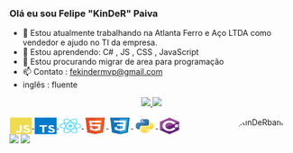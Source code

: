 ### Olá eu sou Felipe "KinDeR" Paiva


- 🔭 Estou atualmente trabalhando na Atlanta Ferro e Aço LTDA como vendedor e ajudo no TI da empresa.
- 🌱 Estou aprendendo: C# , JS , CSS , JavaScript
- 👯 Estou procurando migrar de area para programação
- 📫 Contato : fekindermvp@gmail.com
- inglês : fluente 
<div align="center">
  <a href="https://github.com/FeKinDeR">
  <img height="180em" src="https://github-readme-stats.vercel.app/api?username=FeKinDeR&show_icons=true&theme=dark&include_all_commits=true&count_private=true"/>
  <img height="180em" src="https://github-readme-stats.vercel.app/api/top-langs/?username=FeKinDeR&layout=compact&langs_count=7&theme=dark"/>
</div>
  <div style="display: inline_block"><br>
  <img align="center" alt="KDR-Js" height="30" width="40" src="https://raw.githubusercontent.com/devicons/devicon/master/icons/javascript/javascript-plain.svg">
  <img align="center" alt="KDR-Ts" height="30" width="40" src="https://raw.githubusercontent.com/devicons/devicon/master/icons/typescript/typescript-plain.svg">
  <img align="center" alt="KDR-React" height="30" width="40" src="https://raw.githubusercontent.com/devicons/devicon/master/icons/react/react-original.svg">
  <img align="center" alt="KDR-HTML" height="30" width="40" src="https://raw.githubusercontent.com/devicons/devicon/master/icons/html5/html5-original.svg">
  <img align="center" alt="KDR-CSS" height="30" width="40" src="https://raw.githubusercontent.com/devicons/devicon/master/icons/css3/css3-original.svg">
  <img align="center" alt="KDR-Python" height="30" width="40" src="https://raw.githubusercontent.com/devicons/devicon/master/icons/python/python-original.svg">
  <img align="center" alt="KDR-Csharp" height="30" width="40" src="https://raw.githubusercontent.com/devicons/devicon/master/icons/csharp/csharp-original.svg">
  <img align="right" alt="KinDeRbanner" height="150" style="border-radius:50px;" src="https://cdn.discordapp.com/attachments/854407816584757336/988407284151484416/download20220601083522.png">
</div>
  
  <div>
   <a href="https://web.facebook.com/kinderz" target="_blank"><img src="https://cdn.discordapp.com/attachments/854407816584757336/988411989787291658/BotaoFacebook.png" target="_blank"></a>
  <a href="https://www.instagram.com/kinder_mvp/" target="_blank"><img src="https://cdn.discordapp.com/attachments/854407816584757336/988412009315967046/BotaoInstagram.png" target="_blank"></a>
  
  </div>
  
